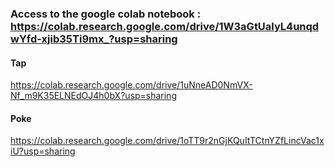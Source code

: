 ### Access to the google colab notebook : https://colab.research.google.com/drive/1W3aGtUalyL4unqdwYfd-xjib35Ti9mx_?usp=sharing

#### Tap
https://colab.research.google.com/drive/1uNneAD0NmVX-Nf_m9K35ELNEdOJ4h0bX?usp=sharing
#### Poke
https://colab.research.google.com/drive/1oTT9r2nGjKQuItTCtnYZfLincVac1xiU?usp=sharing

